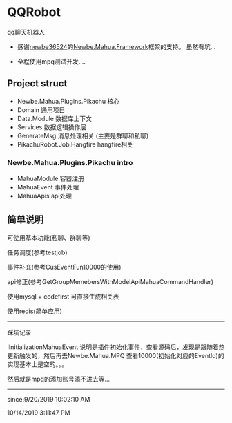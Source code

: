 # QQRobot
 qq聊天机器人

- 感谢[newbe36524](https://github.com/newbe36524/)的[Newbe.Mahua.Framework](https://github.com/newbe36524/Newbe.Mahua.Framework)框架的支持。 虽然有坑...

- 全程使用mpq测试开发....

## Project struct ##

- Newbe.Mahua.Plugins.Pikachu 核心
- Domain 通用项目
- Data.Module 数据库上下文
- Services 数据逻辑操作层
- GenerateMsg 消息处理相关 (主要是群聊和私聊)
- PikachuRobot.Job.Hangfire hangfire相关

### Newbe.Mahua.Plugins.Pikachu intro ###

- MahuaModule 容器注册
- MahuaEvent 事件处理
- MahuaApis api处理

## 简单说明 ##

可使用基本功能(私聊、群聊等)

任务调度(参考testjob)

事件补充(参考CusEventFun10000的使用)

api修正(参考GetGroupMemebersWithModelApiMahuaCommandHandler)

使用mysql + codefirst 可直接生成相关表

使用redis(简单应用)


----------

踩坑记录

IInitializationMahuaEvent 说明是插件初始化事件，查看源码后，发现是跟随着热更新触发的，然后再去Newbe.Mahua.MPQ 查看10000(初始化对应的EventId)的实现基本上是空的。。。 

然后就是mpq的添加账号添不进去等... 

----------

since:9/20/2019 10:02:10 AM 

10/14/2019 3:11:47 PM 
